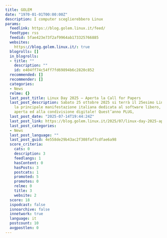 ```yaml
---
title: GOLEM
date: "1970-01-01T00:00:00Z"
description: I computer sceglierebbero Linux
params:
  feedlink: https://blog.golem.linux.it/feed/
  feedtype: rss
  feedid: 5fae423e73f2af9964ab173325766885
  websites:
    https://blog.golem.linux.it/: true
  blogrolls: []
  in_blogrolls:
  - title: ""
    description: ""
    id: e404ff74c54ff7fd69894b6c2820c852
  recommended: []
  recommender: []
  categories:
  - News
  relme: {}
  last_post_title: Linux Day 2025 – Aperta la Call for Papers
  last_post_description: Sabato 25 ottobre 2025 si terrà il 25esimo Linux Day in Italia,
    la principale manifestazione italiana dedicata al software libero, la cultura
    aperta ed alla condivisione digitale! Quest’anno PLUG,
  last_post_date: "2025-07-14T19:44:24Z"
  last_post_link: https://blog.golem.linux.it/2025/07/linux-day-2025-aperta-la-call-for-papers/
  last_post_categories:
  - News
  last_post_language: ""
  last_post_guid: 4e558de29b43ac2f308faf7cdfae6a98
  score_criteria:
    cats: 0
    description: 3
    feedlangs: 1
    hasContent: 0
    hasPosts: 3
    postcats: 1
    promoted: 5
    promotes: 0
    relme: 0
    title: 3
    website: 2
  score: 18
  ispodcast: false
  isnoarchive: false
  innetwork: true
  language: it
  postcount: 10
  avgpostlen: 0
---
```

